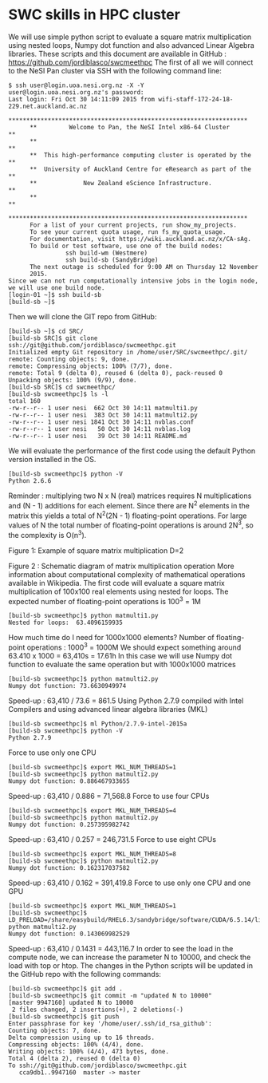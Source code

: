 # SWC skills in HPC cluster
We will use simple python script to evaluate a square matrix multiplication using nested loops, Numpy dot function and also advanced Linear Algebra libraries. These scripts and this document are available in GitHub : https://github.com/jordiblasco/swcmeethpc 
The first of all we will connect to the NeSI Pan cluster via SSH with the following command line:
```
$ ssh user@login.uoa.nesi.org.nz -X -Y
user@login.uoa.nesi.org.nz's password:
Last login: Fri Oct 30 14:11:09 2015 from wifi-staff-172-24-18-229.net.auckland.ac.nz
      *******************************************************************
      **         Welcome to Pan, the NeSI Intel x86-64 Cluster         **
      **                                                               **
      **  This high-performance computing cluster is operated by the   **
      **  University of Auckland Centre for eResearch as part of the   **
      **             New Zealand eScience Infrastructure.              **
      **                                                               **
      *******************************************************************
      For a list of your current projects, run show_my_projects.
      To see your current quota usage, run fs_my_quota_usage.
      For documentation, visit https://wiki.auckland.ac.nz/x/CA-sAg.
      To build or test software, use one of the build nodes:
                ssh build-wm (Westmere)
                ssh build-sb (SandyBridge)
      The next outage is scheduled for 9:00 AM on Thursday 12 November
      2015.
Since we can not run computationally intensive jobs in the login node, we will use one build node.
[login-01 ~]$ ssh build-sb
[build-sb ~]$
```
Then we will clone the GIT repo from GitHub:
```
[build-sb ~]$ cd SRC/
[build-sb SRC]$ git clone ssh://git@github.com/jordiblasco/swcmeethpc.git
Initialized empty Git repository in /home/user/SRC/swcmeethpc/.git/
remote: Counting objects: 9, done.
remote: Compressing objects: 100% (7/7), done.
remote: Total 9 (delta 0), reused 6 (delta 0), pack-reused 0
Unpacking objects: 100% (9/9), done.
[build-sb SRC]$ cd swcmeethpc/
[build-sb swcmeethpc]$ ls -l
total 160
-rw-r--r-- 1 user nesi  662 Oct 30 14:11 matmulti1.py
-rw-r--r-- 1 user nesi  383 Oct 30 14:11 matmulti2.py
-rw-r--r-- 1 user nesi 1841 Oct 30 14:11 nvblas.conf
-rw-r--r-- 1 user nesi   50 Oct 30 14:11 nvblas.log
-rw-r--r-- 1 user nesi   39 Oct 30 14:11 README.md
```
We will evaluate the performance of the first code using the default Python version installed in the OS.
```
[build-sb swcmeethpc]$ python -V
Python 2.6.6
```
Reminder : multiplying two N x N (real) matrices requires N multiplications and (N - 1) additions for each element. Since there are N<sup>2</sup> elements in the matrix this yields a total of N<sup>2</sup>(2N - 1) floating-point operations. For large values of N the total number of floating-point operations is around 2N<sup>3</sup>, so the complexity is  O(n<sup>3</sup>).

Figure 1: Example of square matrix multiplication D=2

Figure 2 : Schematic diagram of matrix multiplication operation
More information about computational complexity of mathematical operations available in Wikipedia.
The first code will evaluate a square matrix multiplication of 100x100 real elements using nested for loops. The expected number of floating-point operations is 100<sup>3</sup> = 1M
```
[build-sb swcmeethpc]$ python matmulti1.py
Nested for loops:  63.4096159935
```
How much time do I need for 1000x1000 elements?
Number of floating-point operations : 1000<sup>3</sup> = 1000M
We should expect something around 63.410 x 1000 = 63,410s = 17.61h
In this case we will use Numpy dot function to evaluate the same operation but with 1000x1000 matrices
```
[build-sb swcmeethpc]$ python matmulti2.py
Numpy dot function: 73.6630949974
```
Speed-up : 63,410 / 73.6 = 861.5
Using Python 2.7.9 compiled with Intel Compilers and using advanced linear algebra libraries (MKL)
```
[build-sb swcmeethpc]$ ml Python/2.7.9-intel-2015a
[build-sb swcmeethpc]$ python -V
Python 2.7.9
```
Force to use only one CPU
```
[build-sb swcmeethpc]$ export MKL_NUM_THREADS=1
[build-sb swcmeethpc]$ python matmulti2.py
Numpy dot function: 0.886467933655
```
Speed-up : 63,410 / 0.886 = 71,568.8
Force to use four CPUs
```
[build-sb swcmeethpc]$ export MKL_NUM_THREADS=4
[build-sb swcmeethpc]$ python matmulti2.py
Numpy dot function: 0.257395982742
```
Speed-up : 63,410 / 0.257 = 246,731.5
Force to use eight CPUs
```
[build-sb swcmeethpc]$ export MKL_NUM_THREADS=8
[build-sb swcmeethpc]$ python matmulti2.py
Numpy dot function: 0.162317037582
```
Speed-up : 63,410 / 0.162 = 391,419.8
Force to use only one CPU and one GPU
```
[build-sb swcmeethpc]$ export MKL_NUM_THREADS=1
[build-sb swcmeethpc]$ LD_PRELOAD=/share/easybuild/RHEL6.3/sandybridge/software/CUDA/6.5.14/lib64/libnvblas.so python matmulti2.py
Numpy dot function: 0.143069982529
```
Speed-up : 63,410 / 0.1431 = 443,116.7
In order to see the load in the compute node, we can increase the parameter N to 10000, and check the load with top or htop.
The changes in the Python scripts will be updated in the GitHub repo with the following commands:
```
[build-sb swcmeethpc]$ git add .
[build-sb swcmeethpc]$ git commit -m "updated N to 10000"
[master 9947160] updated N to 10000
 2 files changed, 2 insertions(+), 2 deletions(-)
[build-sb swcmeethpc]$ git push
Enter passphrase for key '/home/user/.ssh/id_rsa_github':
Counting objects: 7, done.
Delta compression using up to 16 threads.
Compressing objects: 100% (4/4), done.
Writing objects: 100% (4/4), 473 bytes, done.
Total 4 (delta 2), reused 0 (delta 0)
To ssh://git@github.com/jordiblasco/swcmeethpc.git
   cca9db1..9947160  master -> master
```

